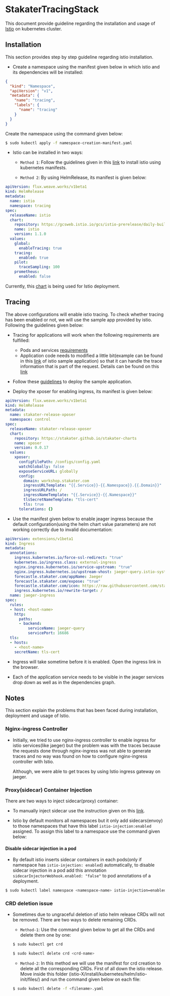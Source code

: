 # StakaterTracingStack

This document provide guideline regarding the installation and usage of [Istio](https://istio.io/) on kubernetes cluster.

## Installation

This section provides step by step guideline regarding istio installation.

* Create a namespace using the manifest given below in which istio and its dependencies will be installed:

```json
{ 
  "kind": "Namespace", 
  "apiVersion": "v1", 
  "metadata": { 
    "name": "tracing", 
    "labels": { 
      "name": "tracing" 
    }
  }
}
```

Create the namespace using the command given below:
```bash
$ sudo kubectl apply -f namespace-creation-manifest.yaml
```


* Istio can be installed in two ways:

  * `Method 1`: Follow the guidelines given in this [link](https://istio.io/docs/setup/kubernetes/install/kubernetes/) to install istio using kubernetes manifests.

  * `Method 2`: By using HelmRelease, its manifest is given below:

```yaml
apiVersion: flux.weave.works/v1beta1
kind: HelmRelease
metadata:
  name: istio
  namespace: tracing
spec:
  releaseName: istio
  chart:
    repository: https://gcsweb.istio.io/gcs/istio-prerelease/daily-build/release-1.1-latest-daily/charts/
    name: istio
    version: 1.1.0
  values:
    global:
      enableTracing: true
    tracing:
      enabled: true
    pilot:
      traceSampling: 100
    prometheus:
      enabled: false
```

Currently, this [chart](https://github.com/istio/istio/tree/master/install/kubernetes/helm/istio) is being used for Istio deployment.


## Tracing

The above configurations will enable istio tracing. To check whether tracing has been enabled or not, we will use the sample app provided by istio. Following the guidelines given below:

* Tracing for applications will work when the following requirements are fulfilled:

  * Pods and services [requirements](https://istio.io/docs/setup/kubernetes/prepare/requirements/)
  * Application code needs to modified a little bit(example can be found in this [link](https://github.com/istio/istio/blob/master/samples/bookinfo/src/productpage/productpage.py#L130) of istio sample application) so that it can handle the trace information that is part of the request. Details can be found on this [link](https://github.com/istio/istio/issues/14094)  


* Follow these [guidelines](https://istio.io/docs/examples/bookinfo/) to deploy the sample application.

* Deploy the xposer for enabling ingress, its manifest is given below:
```yaml
apiVersion: flux.weave.works/v1beta1
kind: HelmRelease
metadata:
  name: stakater-release-xposer
  namespace: control
spec:
  releaseName: stakater-release-xposer
  chart:
    repository: https://stakater.github.io/stakater-charts 
    name: xposer
    version: 0.0.17
  values:
    xposer:
      configFilePath: /configs/config.yaml
      watchGlobally: false
      exposeServiceURL: globally
      config:
        domain: workshop.stakater.com
        ingressURLTemplate: "{{.Service}}-{{.Namespace}}.{{.Domain}}"
        ingressURLPath: /
        ingressNameTemplate: "{{.Service}}-{{.Namespace}}"
        tlsSecretNameTemplate: "tls-cert"
        tls: true
      tolerations: {}
```

* Use the manifest given below to enable jeager ingress because the default configuration(using the helm chart value parameters) are not working correctly due to invalid documentation: 

```yaml
apiVersion: extensions/v1beta1
kind: Ingress
metadata:
  annotations:    
    ingress.kubernetes.io/force-ssl-redirect: "true"
    kubernetes.io/ingress.class: external-ingress
    nginx.ingress.kubernetes.io/service-upstream: "true"
    nginx.ingress.kubernetes.io/upstream-vhost: jaeger-query.istio-system.svc.cluster.local
    forecastle.stakater.com/appName: Jaeger
    forecastle.stakater.com/expose: "true"
    forecastle.stakater.com/icon: https://raw.githubusercontent.com/stakater/ForecastleIcons/master/jaeger.png
    ingress.kubernetes.io/rewrite-target: /
  name: jaeger-ingress
spec:
  rules:
  - host: <host-name>
    http:
      paths:
      - backend:
          serviceName: jaeger-query
          servicePort: 16686
  tls:
  - hosts:
    - <host-name>
    secretName: tls-cert
```

* Ingress will take sometime before it is enabled. Open the ingress link in the browser.

* Each of the application service needs to be visible in the jeager services drop down as well as in the dependencies graph.



## Notes
This section explain the problems that has been faced during installation, deployment and usage of Istio.

### Nginx-ingress Controller

* Initially, we tried to use nginx-ingress controller to enable ingress for istio services(like jaeger) but the problem was with the traces because the requests done through nginx-ingress was not able to generate traces and no way was found on how to configure nginx-ingress controller with Istio. 

  Although, we were able to get traces by using Istio ingress gateway on jaeger.

### Proxy(sidecar) Container Injection
There are two ways to inject sidecar(proxy) container:

* To manually inject sidecar use the instruction given on this [link](https://istio.io/docs/setup/kubernetes/additional-setup/sidecar-injection/#manual-sidecar-injection).  

* Istio by default monitors all namespaces but it only add sidecars(envoy) to those namespaces that have this label `istio-injection:enabled` assigned. To assign this label to a namespace use the command given below:

#### Disable sidecar injection in a pod
* By default istio inserts sidecar containers in each pods(only if namespace has `istio-injection: enabled`) automatically, to disable sidecar injection in a pod add this annotation `sidecarInjectorWebhook.enabled: "false"` to pod annotations of a deployment.

```bash
$ sudo kubectl label namespace <namespace-name> istio-injection=enabled
```

### CRD deletion issue

* Sometimes due to ungraceful deletion of istio helm release CRDs will not be removed. There are two ways to delete remaining CRDs. 

  * `Method-1`: Use the command given below to get all the CRDs and delete them one by one:
  ```bash
  $ sudo kubectl get crd

  $ sudo kubectl delete crd <crd-name>
  ```

  * `Method-2`: In this method we will use the manifest for crd creation to delete all the corresponding CRDs. First of all down the istio release. Move inside this folder (istio-X/install/kubernetes/helm/istio-init/files/) and run the command given below on each file:
  ```bash
  $ sudo kubectl delete -f <filename>.yaml
  ```

